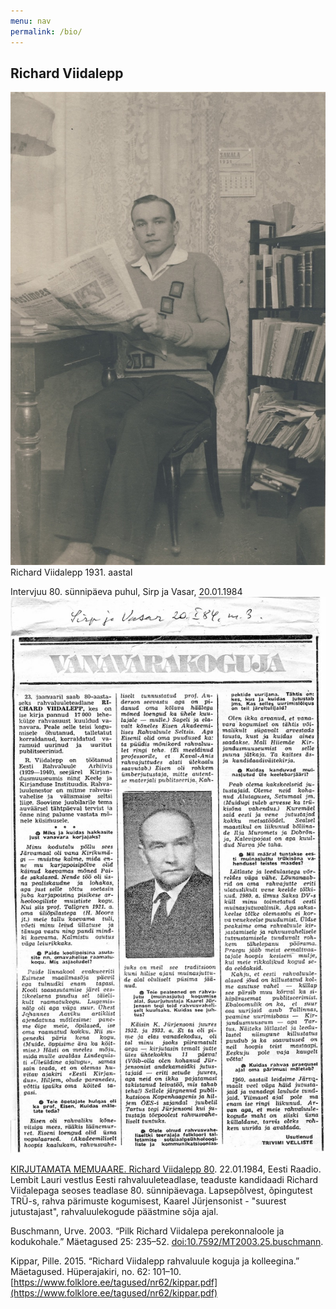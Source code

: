 ```yaml
---
menu: nav
permalink: /bio/
---
```


## Richard Viidalepp

![Richard Viidalepp 1931. aastal](/img/rv-1931.jpg)
Richard Viidalepp 1931. aastal


Intervjuu 80. sünnipäeva puhul, Sirp ja Vasar, 20.01.1984
![Intervjuu 80. sünnipäeva puhul](/img/rv_80a_1984.jpg)


[KIRJUTAMATA MEMUAARE. Richard Viidalepp 80](https://arhiiv.err.ee/vaata/kirjutamata-memuaare-richard-viidalepp-80). 22.01.1984, Eesti Raadio.
Lembit Lauri vestlus Eesti rahvaluuleteadlase, teaduste kandidaadi Richard Viidalepaga seoses teadlase 80. sünnipäevaga. Lapsepõlvest, õpingutest TRÜ-s, rahva pärimuste kogumisest, Kaarel Jürjensonist - "suurest jutustajast", rahvaluulekogude päästmine sõja ajal.

Buschmann, Urve. 2003. “Pilk Richard Viidalepa perekonnaloole ja kodukohale.” Mäetagused 25: 235–52. [doi:10.7592/MT2003.25.buschmann](https://doi.org/10.7592/MT2003.25.buschmann).

Kippar, Pille. 2015. “Richard Viidalepp rahvaluule koguja ja kolleegina.” Mäetagused. Hüperajakiri, no. 62: 101–10. [https://www.folklore.ee/tagused/nr62/kippar.pdf](https://www.folklore.ee/tagused/nr62/kippar.pdf)
